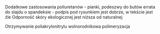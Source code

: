 Dodatkowe zastosowania poliuretanów - pianki, podeszwy do butów
errata do slajdu o spandeksie - podpis pod rysunkiem jest dobrze, w tekście jest źle
Odporność skóry ekologicznej jest niższa od naturalnej


Otrzymywanie poliakrylonitrylu
wolnorodnikowa polimeryzacja